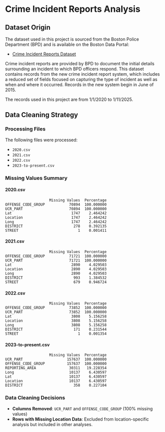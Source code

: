 # Crime Incident Reports Analysis

## Dataset Origin
The dataset used in this project is sourced from the Boston Police Department (BPD) and is available on the Boston Data Portal:
- [Crime Incident Reports Dataset](https://data.boston.gov/dataset/crime-incident-reports-august-2015-to-date-source-new-system/resource/b973d8cb-eeb2-4e7e-99da-c92938efc9c0)

Crime incident reports are provided by BPD to document the initial details surrounding an incident to which BPD officers respond. This dataset contains records from the new crime incident report system, which includes a reduced set of fields focused on capturing the type of incident as well as when and where it occurred. Records in the new system begin in June of 2015.

The records used in this project are from 1/1/2020 to 1/11/2025.

## Data Cleaning Strategy

### Processing Files
The following files were processed:
- `2020.csv`
- `2021.csv`
- `2022.csv`
- `2023-to-present.csv`

### Missing Values Summary
#### 2020.csv
```
                    Missing Values  Percentage
OFFENSE_CODE_GROUP           70894  100.000000
UCR_PART                     70894  100.000000
Lat                           1747    2.464242
Location                      1747    2.464242
Long                          1747    2.464242
DISTRICT                       278    0.392135
STREET                           1    0.001411
```

#### 2021.csv
```
                    Missing Values  Percentage
OFFENSE_CODE_GROUP           71721  100.000000
UCR_PART                     71721  100.000000
Lat                           2890    4.029503
Location                      2890    4.029503
Long                          2890    4.029503
DISTRICT                       993    1.384532
STREET                         679    0.946724
```

#### 2022.csv
```
                    Missing Values  Percentage
OFFENSE_CODE_GROUP           73852  100.000000
UCR_PART                     73852  100.000000
Lat                           3808    5.156258
Location                      3808    5.156258
Long                          3808    5.156258
DISTRICT                       171    0.231544
STREET                           1    0.001354
```

#### 2023-to-present.csv
```
                    Missing Values  Percentage
UCR_PART                    157637  100.000000
OFFENSE_CODE_GROUP          157637  100.000000
REPORTING_AREA               30311   19.228354
Long                         10137    6.430597
Lat                          10137    6.430597
Location                     10137    6.430597
DISTRICT                       358    0.227104
```

### Data Cleaning Decisions
- **Columns Removed**: `UCR_PART` and `OFFENSE_CODE_GROUP` (100% missing values)
- **Rows with Missing Location Data**: Excluded from location-specific analysis but included in other analyses.
